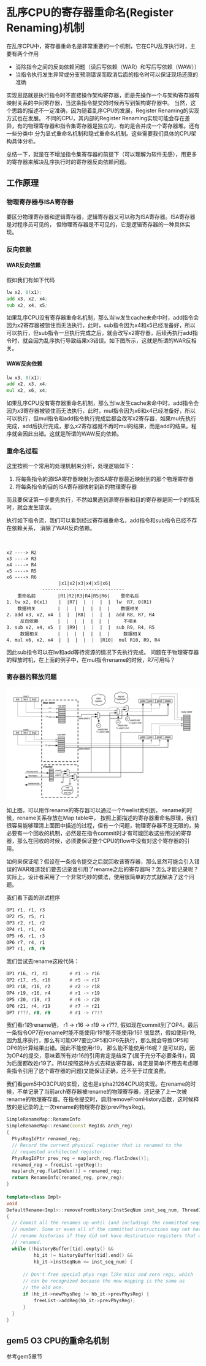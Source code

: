 # 乱序CPU的寄存器重命名(Register Renaming)机制

在乱序CPU中，寄存器重命名是非常重要的一个机制，它在CPU乱序执行时，主要有两个作用

- 消除指令之间的反向依赖问题（读后写依赖（WAR）和写后写依赖（WAW））
- 当指令执行发生异常或分支预测错误而取消后面的指令时可以保证现场还原的准确

实现思路就是执行指令时不直接操作架构寄存器，而是先操作一个与架构寄存器有映射关系的中间寄存器，当这条指令提交的时候再写到架构寄存器中。
当然，这个思路的描述不一定准确，因为随着乱序CPU的发展，Register Renaming的实现方式也在发展。
不同的CPU，其内部的Register Renaming实现可能会存在差异，有的物理寄存器和指令集寄存器是独立的，有的是合并成一个寄存器堆。还有一些分类中
分为显式重命名机制和隐式重命名机制。这些需要我们具体的CPU架构具体分析。

总结一下，就是在不增加指令集寄存器的前提下（可以理解为软件无感），用更多的寄存器来解决乱序执行时的寄存器反向依赖问题。

## 工作原理

### 物理寄存器与ISA寄存器

要区分物理寄存器和逻辑寄存器，逻辑寄存器又可以称为ISA寄存器。ISA寄存器是对程序员可见的，
但物理寄存器是不可见的，它是逻辑寄存器的一种具体实现。

### 反向依赖

#### WAR反向依赖

假如我们有如下代码

```asm
lw x2, 0(x1);
add x3, x2, x4;
sub x2, x4, x5;
```

如果乱序CPU没有寄存器重命名机制，那么当lw发生cache未命中时，add指令会因为x2寄存器被锁住而无法执行，此时，sub指令因为x4和x5已经准备好，所以可以执行，但sub指令一旦执行完成之后，就会改写x2寄存器，后续再执行add指令时，就会因为乱序执行导致结果x3错误。如下图所示，这就是所谓的WAR反相关。

#### WAW反向依赖

```asm
lw x3, 0(x1);
add x2, x3, x4;
mul x2, x6, x4;
```

如果乱序CPU没有寄存器重命名机制，那么当lw发生cache未命中时，add指令会因为x3寄存器被锁住而无法执行，此时，mul指令因为x6和x4已经准备好，所以可以执行，但mul指令和add指令执行完成后都会改写x2寄存器，如果mul先执行完成，add后执行完成，那么x2寄存器就不再时mul的结果，而是add的结果。程序就会因此出错。这就是所谓的WAW反向依赖。

### 重命名过程

这里按照一个常用的处理机制来分析，处理逻辑如下：

1. 将每条指令的源ISA寄存器映射为该ISA寄存器最近映射到的那个物理寄存器
2. 将每条指令的目的ISA寄存器映射到新的物理寄存器

而且要保证第一步要先执行，不然如果遇到源寄存器和目的寄存器是同一个的情况时，就会发生错误。

执行如下指令流，我们可以看到经过寄存器重命名，add指令和sub指令已经不存在依赖关系，
消除了WAR反向依赖。

```text


x2 ----> R2
x3 ----> R3
x4 ----> R4
x5 ----> R5
x6 ----> R6
                   |x1|x2|x3|x4|x5|x6|
             ------------------------------
    重命名前        |R1|R2|R3|R4|R5|R6|    重命名后
1. lw x2, 0(x1)    |  |R7|  |  |  |  |  lw  R7, 0(R1)
    数据相关        |  |  |  |  |  |  |    数据相关
2. add x3, x2, x4  |  |  |R8|  |  |  |  add R8, R7, R4
     反向依赖       |  |  |  |  |  |  |     不相关
3. sub x2, x4, x5  |  |R9|  |  |  |  |  sub R9, R4, R5
     数据相关       |  |  |  |  |  |  |     数据相关
4. mul x6, x2, x4  |  |  |  |  |  |R10|  mul R10, R9, R4
```

因此sub指令可以在lw和add等待资源的情况下先执行完成。
问题在于物理寄存器的释放时机，在上面的例子中，在mul指令rename的时候，R7可用吗？

### 寄存器的释放问题

![../imgs/boom_rename.png](../imgs/boom_rename.png)

如上图，可以用作rename的寄存器可以通过一个freelist索引到， rename的时候，rename关系存放在Map table中， 按照上面描述的寄存器重命名原理，我们很容易能够理清上面图中描述的过程，但有一个问题，物理寄存器不是无限的，势必要有一个回收的机制，必然是在指令commit时才有可能回收这些用过的寄存器，那么在回收的时候，必须要保证整个CPU的flow中没有对这个寄存器的引用。

如何来保证呢？假设在一条指令提交之后就回收该寄存器，那么显然可能会引入错误的WAR难道我们要去记录谁引用了rename之后的寄存器吗？怎么才能记录呢？实际上，设计者采用了一个非常巧妙的做法，使用很简单的方式就解决了这个问题。

我们看下面的测试程序

```asm
OP1 r1, r1, r3
OP2 r5, r5, r1
OP3 r2, r1, r2
OP4 r1, r1, r4
OP5 r6, r1, r3
OP6 r7, r4, r1
OP7 r1, r8, r9
```

我们尝试去rename这段代码：

```asm
OP1 r16, r1, r3        # r1 -> r16
OP2 r17, r5, r16       # r5 -> r17
OP3 r18, r16, r2       # r2 -> r18
OP4 r19, r16, r4       # r1 -> r19
OP5 r20, r19, r3       # r6 -> r20
OP6 r21, r4, r19       # r7 -> r21
OP7 r???, r8, r9       # r1 -> r???
```

我们看r1的rename链， r1 -> r16 -> r19 -> r???, 假如现在commit到了OP4。最后一条指令OP7在rename时能不能使用r19?能不能使用r16?
很显然，假如使用r19, 因为乱序执行，那么有可能OP7要比OP5和OP6先执行，那么就会导致OP5和OP6的计算结果出错。因此不能使用r19， 那么能不能使用r16呢？是可以的，因为OP4的提交，意味着所有对r16的引用肯定是结束了(属于充分不必要条件)，因为后面都改姓r19了。所以按照这种方式去释放寄存器，肯定是简单(不用去考虑哪条指令引用了这个寄存器的问题)又能保证正确，还不至于过度浪费。

我们看gem5中O3CPU的实现，这也是alpha21264CPU的实现。在rename的时候，不单记录了当前arch寄存器被rename的物理寄存器，还记录了上一次被rename的物理寄存器。在指令提交时，调用removeFromHistory函数，这时候释放的是记录的上一次rename的物理寄存器(prevPhysReg)。

```c++
SimpleRenameMap::RenameInfo
SimpleRenameMap::rename(const RegId& arch_reg)
{
  PhysRegIdPtr renamed_reg;
  // Record the current physical register that is renamed to the
  // requested architected register.
  PhysRegIdPtr prev_reg = map[arch_reg.flatIndex()];
  renamed_reg = freeList->getReg();
  map[arch_reg.flatIndex()] = renamed_reg;
  return RenameInfo(renamed_reg, prev_reg);
}

template<class Impl>
void
DefaultRename<Impl>::removeFromHistory(InstSeqNum inst_seq_num, ThreadID tid)
{
  // Commit all the renames up until (and including) the committed sequence
  // number. Some or even all of the committed instructions may not have
  // rename histories if they did not have destination registers that were
  // renamed.
  while (!historyBuffer[tid].empty() &&
          hb_it != historyBuffer[tid].end() &&
          hb_it->instSeqNum <= inst_seq_num) {

      // Don't free special phys regs like misc and zero regs, which
      // can be recognized because the new mapping is the same as
      // the old one.
      if (hb_it->newPhysReg != hb_it->prevPhysReg) {
          freeList->addReg(hb_it->prevPhysReg);
      }
  }
}
```


## gem5 O3 CPU的重命名机制

参考gem5章节
